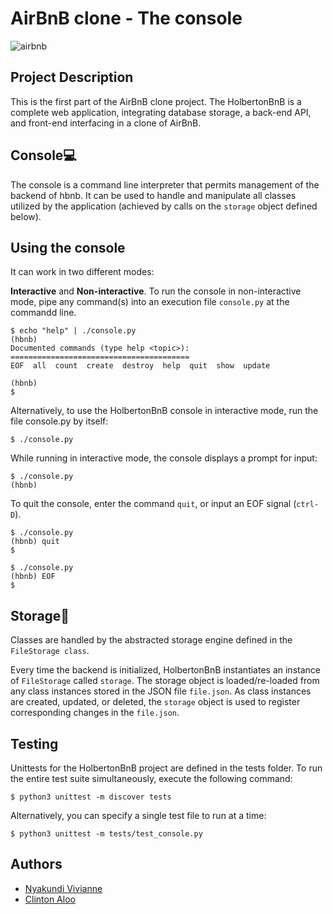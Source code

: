 # AirBnB clone - The console
![airbnb](https://s3.amazonaws.com/alx-intranet.hbtn.io/uploads/medias/2018/6/65f4a1dd9c51265f49d0.png?X-Amz-Algorithm=AWS4-HMAC-SHA256&X-Amz-Credential=AKIARDDGGGOUSBVO6H7D%2F20230514%2Fus-east-1%2Fs3%2Faws4_request&X-Amz-Date=20230514T214125Z&X-Amz-Expires=86400&X-Amz-SignedHeaders=host&X-Amz-Signature=12e9c4b746d0d9bc8e469ef8bacadfcee50ffe5edf0b13ccbe034546f568f9b8)

## Project Description
This is the first part of the AirBnB clone project. 
The HolbertonBnB is a complete web application, integrating database storage, a back-end API, and front-end interfacing in a clone of AirBnB.

## Console💻
The console is a command line interpreter that permits management of the backend of hbnb. It can be used to handle and manipulate all classes utilized by the application (achieved by calls on the `storage` object defined below).

## Using the console
It can work in two different modes:

**Interactive** and **Non-interactive**.
To run the console in non-interactive mode, pipe any command(s) into an execution file `console.py` at the commandd line.

```
$ echo "help" | ./console.py
(hbnb)
Documented commands (type help <topic>):
========================================
EOF  all  count  create  destroy  help  quit  show  update

(hbnb)
$
```
Alternatively, to use the HolbertonBnB console in interactive mode, run the file console.py by itself:
```
$ ./console.py
```
While running in interactive mode, the console displays a prompt for input:
```
$ ./console.py
(hbnb)
```
To quit the console, enter the command `quit`, or input an EOF signal (`ctrl-D`).
```
$ ./console.py
(hbnb) quit
$
```
```
$ ./console.py
(hbnb) EOF
$
```

## Storage🛄
Classes are handled by the abstracted storage engine defined in the `FileStorage class`.

Every time the backend is initialized, HolbertonBnB instantiates an instance of `FileStorage` called `storage`. The storage object is loaded/re-loaded from any class instances stored in the JSON file `file.json`. As class instances are created, updated, or deleted, the `storage` object is used to register corresponding changes in the `file.json`.

## Testing
Unittests for the HolbertonBnB project are defined in the tests folder. To run the entire test suite simultaneously, execute the following command:
```
$ python3 unittest -m discover tests
```
Alternatively, you can specify a single test file to run at a time:
```
$ python3 unittest -m tests/test_console.py
```

## Authors
- [Nyakundi Vivianne](https://github.com/Vivi-anne/AirBnB_clone.git)
- [Clinton Aloo](https://github.com/ClintonAloo)

